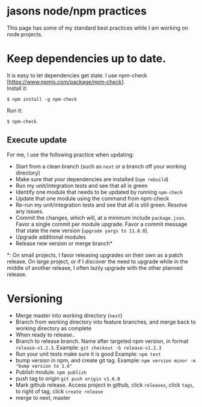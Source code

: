 # jasons node/npm practices

This page has some of my standard best practices while I am working on node projects.

# Keep dependencies up to date.

It is easy to let dependencies get stale.  I use npm-check [https://www.npmjs.com/package/npm-check].  
Install it:
```
$ npm install -g npm-check
```

Run it:
```
$ npm-check
```

## Execute update

For me, I use the following practice when updating:
- Start from a clean branch (such as `next` or a branch off your working directory)
- Make sure that your dependencies are installed (`npm rebuild`)
- Run my unit/integration tests and see that all is green
- Identify one module that needs to be updated by running `npm-check`
- Update that one module using the command from npm-check
- Re-run my unit/integration tests and see that all is still green.  Resolve any issues.
- Commit the changes, which will, at a minimum include `package.json`.  Favor a single commit per module upgrade.  Favor a commit message that state the new version (`upgrade yargs to 11.0.0`).
- Upgrade additional modules
- Release new version or merge branch*

*: On small projects, I favor releasing upgrades on their own as a patch release.  On large project, or if I discover the need to upgrade while in the middle of another release, I often lazily upgrade with the other planned release.

# Versioning

- Merge master into working directory (`next`)
- Branch from working directory into feature branches, and merge back to working directory as complete
- When ready to release..
- Branch to release branch.  Name after targeted npm version, in format `release-v1.2.3`.  Example: `git checkout -b release-v1.2.3`
- Run your unit tests make sure it is good Example: `npm test`
- bump version in npm, and create git tag.  Example: `npm version minor -m "bump version to 1.6"`
- Publish module.  `npm publish`
- push tag to origin `git push origin v1.6.0`
- Mark github release.  Access project in github, click `releases`, click `tags`, to right of tag, click `create release`
- merge to next, master
